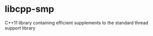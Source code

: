 libcpp-smp
==========

C++11 library containing efficient supplements to the standard thread support library
